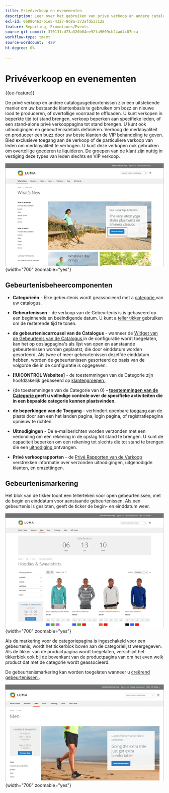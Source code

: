 ```yaml
---
title: Privéverkoop en evenementen
description: Leer over het gebruiken van privé verkoop en andere catalogusgebeurtenissen om verkoop aan uw bestaande klantenbasis te verhogen en bozz en nieuwe lood te produceren.
exl-id: 0b890463-b1e5-4327-8d8a-372afd53312a
feature: Reporting, Promotions/Events
source-git-commit: 370131cd73a320b04ee92fa9609cb24ad4c07eca
workflow-type: tm+mt
source-wordcount: '429'
ht-degree: 0%

---
```


# Privéverkoop en evenementen

{{ee-feature}}

De privé verkoop en andere catalogusgebeurtenissen zijn een uitstekende manier om uw bestaande klantenbasis te gebruiken om bozz en nieuwe lood te produceren, of overtollige voorraad te offloaden. U kunt verkopen in beperkte tijd tot stand brengen, verkoop beperken aan specifieke leden, of een stand-alone privé verkooppagina tot stand brengen. U kunt ook uitnodigingen en gebeurtenisdetails definiëren. Verhoog de merkloyaliteit en produceer een buzz door uw beste klanten de VIP behandeling te geven. Bied exclusieve toegang aan de verkoop of de particuliere verkoop van leden om merkloyaliteit te verhogen. U kunt deze verkopen ook gebruiken om overtollige goederen te liquideren. De groepen van de klant zijn nuttig in vestiging deze types van leden slechts en VIP verkoop.

![ de storefront van het Voorbeeld - gebeurtenis op homepage ](./assets/storefront-event-home-page.png){width="700" zoomable="yes"}

## Gebeurtenisbeheercomponenten

- **Categorieën** - Elke gebeurtenis wordt geassocieerd met a [ categorie ](../catalog/category-create.md) van uw catalogus.

- **Gebeurtenissen** - de verkoop van de Gebeurtenis is is gebaseerd op een beginnende en beëindigende datum. U kunt a [ teller tikker ](#event-ticker) gebruiken om de resterende tijd te tonen.

- **de gebeurteniscarrousel van de Catalogus** - wanneer de [ Widget van de Gebeurtenis van de Catalogus ](../content-design/widget-event-carousel.md) in de configuratie wordt toegelaten, kan het op opslagpagina&#39;s als lijst van open en aanstaande gebeurtenissen worden geplaatst, die door einddatum worden gesorteerd. Als twee of meer gebeurtenissen dezelfde einddatum hebben, worden de gebeurtenissen gesorteerd op basis van de volgorde die in de configuratie is opgegeven.

- **[!UICONTROL Websites]** - de toestemmingen van de Categorie zijn hoofdzakelijk gebaseerd op [ klantengroepen ](../customers/customer-groups.md).

- {de toestemmingen van de Categorie van 0} **- [ toestemmingen van de Categorie ](../catalog/category-permissions.md) geeft u volledige controle over de specifieke activiteiten die in een bepaalde categorie kunnen plaatsvinden.**

- **de beperkingen van de Toegang** - verhindert openbare [ toegang ](event-configure.md#restrict-access) aan de plaats door aan een het landen pagina, login pagina, of registratiepagina opnieuw te richten.

- **Uitnodigingen** - De e-mailberichten worden verzonden met een verbinding om een rekening in de opslag tot stand te brengen. U kunt de capaciteit beperken om een rekening tot slechts die tot stand te brengen die een [ uitnodiging ](invitations.md) ontvangen.

- **Privé verkooprapporten** - de [ Privé Rapporten van de Verkoop ](../getting-started/private-sales-reports.md) verstrekken informatie over verzonden uitnodigingen, uitgenodigde klanten, en omzettingen.

## Gebeurtenismarkering

Het blok van de tikker toont een tellerteken voor open gebeurtenissen, met de begin en einddatum voor aanstaande gebeurtenissen. Als een gebeurtenis is gesloten, geeft de ticker de begin- en einddatum weer.

![ de storefront van het Voorbeeld - gebeurteniscarrousel ](./assets/storefront-event-ticker-carousel.png){width="700" zoomable="yes"}

Als de markering voor de categoriepagina is ingeschakeld voor een gebeurtenis, wordt het tickerblok boven aan de categorielijst weergegeven. Als de tikker van de productpagina wordt toegelaten, verschijnt het tikkerblok ook bij de bovenkant van de productpagina van om het even welk product dat met de categorie wordt geassocieerd.

De gebeurtenismarkering kan worden toegelaten wanneer u [ creërend gebeurtenissen ](event-create.md).

![ Voorbeeld storefront - gebeurtenis sidebar ](./assets/storefront-event-sidebar.png){width="700" zoomable="yes"}
